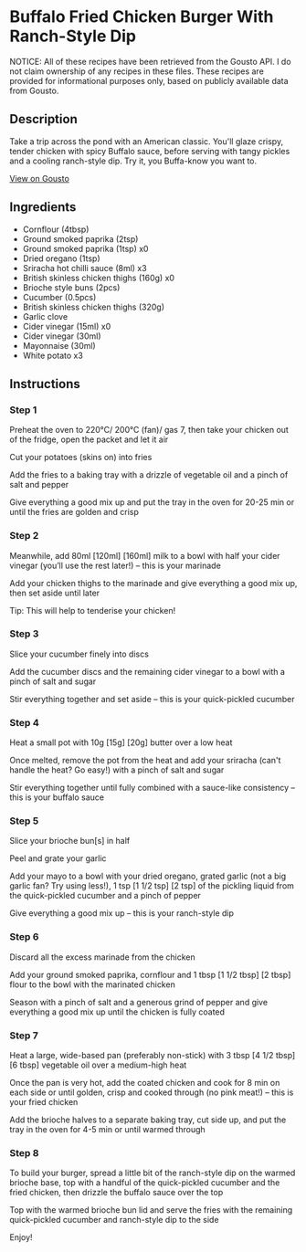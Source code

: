 # Buffalo Fried Chicken Burger With Ranch-Style Dip

NOTICE: All of these recipes have been retrieved from the Gousto API. I do not claim ownership of any recipes in these files. These recipes are provided for informational purposes only, based on publicly available data from Gousto.

## Description

Take a trip across the pond with an American classic. You'll glaze crispy, tender chicken with spicy Buffalo sauce, before serving with tangy pickles and a cooling ranch-style dip. Try it, you Buffa-know you want to. 

[View on Gousto](https://www.gousto.co.uk/recipes/cookbook/buffalo-chicken-burger-with-pickles-ranch-style-dip)

## Ingredients

- Cornflour (4tbsp)
- Ground smoked paprika (2tsp)
- Ground smoked paprika (1tsp) x0
- Dried oregano (1tsp)
- Sriracha hot chilli sauce (8ml) x3
- British skinless chicken thighs (160g) x0
- Brioche style buns (2pcs)
- Cucumber (0.5pcs)
- British skinless chicken thighs (320g)
- Garlic clove
- Cider vinegar (15ml) x0
- Cider vinegar (30ml)
- Mayonnaise (30ml)
- White potato x3

## Instructions


### Step 1

Preheat the oven to 220°C/ 200°C (fan)/ gas 7, then take your chicken out of the fridge, open the packet and let it air

Cut your potatoes (skins on) into fries

Add the fries to a baking tray with a drizzle of vegetable oil and a pinch of salt and pepper

Give everything a good mix up and put the tray in the oven for 20-25 min or until the fries are golden and crisp


### Step 2

Meanwhile, add 80ml<span class="text-purple"> [120ml] </span><span class="text-danger">[160ml] </span>milk to a bowl with half your cider vinegar (you’ll use the rest later!) – this is your marinade

Add your chicken thighs to the marinade and give everything a good mix up, then set aside until later

Tip: This will help to tenderise your chicken!


### Step 3

Slice your cucumber finely into discs

Add the cucumber discs and the remaining cider vinegar to a bowl with a pinch of salt and sugar

Stir everything together and set aside – this is your quick-pickled cucumber


### Step 4

Heat a small pot with 10g <span class="text-purple">[15g]</span> <span class="text-danger">[20g]</span> butter over a low heat

Once melted, remove the pot from the heat and add your sriracha (can't handle the heat? Go easy!) with a pinch of salt and sugar

Stir everything together until fully combined with a sauce-like consistency – this is your buffalo sauce


### Step 5

Slice your brioche bun[s] in half

Peel and grate your garlic

Add your mayo to a bowl with your dried oregano, grated garlic (not a big garlic fan? Try using less!), 1 tsp <span class="text-purple">[1 1/2 tsp]</span> <span class="text-danger">[2 tsp]</span> of the pickling liquid from the quick-pickled cucumber and a pinch of pepper

Give everything a good mix up – this is your ranch-style dip


### Step 6

Discard all the excess marinade from the chicken

Add your ground smoked paprika, cornflour and 1 tbsp <span class="text-purple">[1 1/2 tbsp]<span class="text-danger"> </span>[2 tbsp] </span>flour to the bowl with the marinated chicken

Season with a pinch of salt and a generous grind of pepper and give everything a good mix up until the chicken is fully coated


### Step 7

Heat a large, wide-based pan (preferably non-stick) with 3 tbsp <span class="text-purple">[4 1/2 tbsp]</span><span class="text-danger">[6 tbsp] </span>vegetable oil over a medium-high heat

Once the pan is very hot, add the coated chicken and cook for 8 min on each side or until golden, crisp and cooked through (no pink meat!) – this is your fried chicken

Add the brioche halves to a separate baking tray, cut side up, and put the tray in the oven for 4-5 min or until warmed through

### Step 8

To build your burger, spread a little bit of the ranch-style dip on the warmed brioche base, top with a handful of the quick-pickled cucumber and the fried chicken, then drizzle the buffalo sauce over the top

Top with the warmed brioche bun lid and serve the fries with the remaining quick-pickled cucumber and ranch-style dip to the side

Enjoy!

